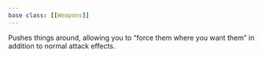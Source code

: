 ```yaml
---
base class: [[Weapons]]
---
```

 Pushes things around, allowing you to “force them where you want them” in addition to normal attack effects.